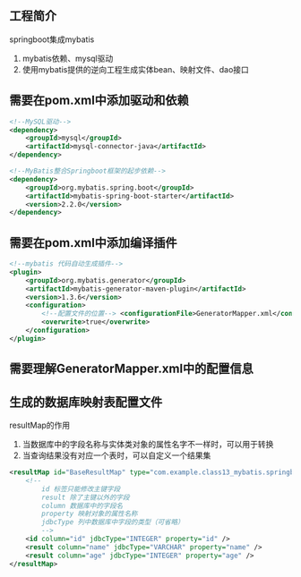 ## 工程简介

springboot集成mybatis
1. mybatis依赖、mysql驱动
2. 使用mybatis提供的逆向工程生成实体bean、映射文件、dao接口

## 需要在pom.xml中添加驱动和依赖
```xml
<!--MySQL驱动-->
<dependency>
    <groupId>mysql</groupId>
    <artifactId>mysql-connector-java</artifactId>
</dependency>

<!--MyBatis整合Springboot框架的起步依赖-->
<dependency>
    <groupId>org.mybatis.spring.boot</groupId>
    <artifactId>mybatis-spring-boot-starter</artifactId>
    <version>2.2.0</version>
</dependency>
```

## 需要在pom.xml中添加编译插件
```xml
<!--mybatis 代码自动生成插件-->
<plugin>
    <groupId>org.mybatis.generator</groupId>
    <artifactId>mybatis-generator-maven-plugin</artifactId>
    <version>1.3.6</version>
    <configuration>
        <!--配置文件的位置--> <configurationFile>GeneratorMapper.xml</configurationFile> <verbose>true</verbose>
        <overwrite>true</overwrite>
    </configuration>
</plugin>
```

## 需要理解GeneratorMapper.xml中的配置信息


## 生成的数据库映射表配置文件
resultMap的作用
1. 当数据库中的字段名称与实体类对象的属性名字不一样时，可以用于转换
2. 当查询结果没有对应一个表时，可以自定义一个结果集
```xml
<resultMap id="BaseResultMap" type="com.example.class13_mybatis.springboot.model.Student">
    <!--
        id 标签只能修改主键字段
        result 除了主键以外的字段
        column 数据库中的字段名
        property 映射对象的属性名称 
        jdbcType 列中数据库中字段的类型（可省略）
        -->
    <id column="id" jdbcType="INTEGER" property="id" />
    <result column="name" jdbcType="VARCHAR" property="name" />
    <result column="age" jdbcType="INTEGER" property="age" />
</resultMap>
```
